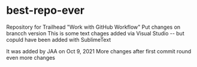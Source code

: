 # best-repo-ever
Repository for Trailhead "Work with GitHub Workflow"
Put changes on brancch version
This is some text chages added via Visual Studio -- but copuld have been added with SublimeText

It was added by JAA on Oct 9, 2021
More changes after first commit round
even more changes